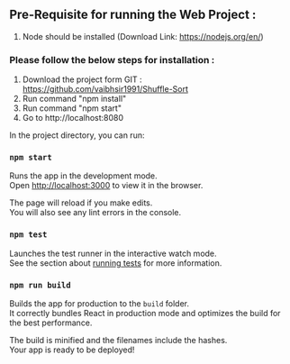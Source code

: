 ## Pre-Requisite for running the Web Project :

1. Node should be installed (Download Link: https://nodejs.org/en/)

### Please follow the below steps for installation :

1. Download the project form GIT : https://github.com/vaibhsir1991/Shuffle-Sort
5. Run command "npm install"
6. Run command "npm start"
7. Go to http://localhost:8080

In the project directory, you can run:

### `npm start`

Runs the app in the development mode.<br>
Open [http://localhost:3000](http://localhost:3000) to view it in the browser.

The page will reload if you make edits.<br>
You will also see any lint errors in the console.

### `npm test`

Launches the test runner in the interactive watch mode.<br>
See the section about [running tests](https://facebook.github.io/create-react-app/docs/running-tests) for more information.

### `npm run build`

Builds the app for production to the `build` folder.<br>
It correctly bundles React in production mode and optimizes the build for the best performance.

The build is minified and the filenames include the hashes.<br>
Your app is ready to be deployed!

